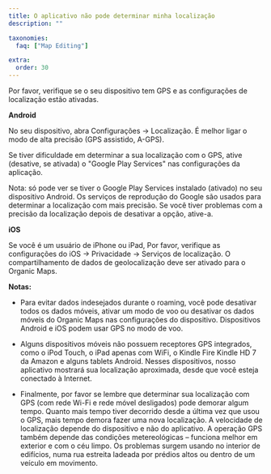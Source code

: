 ```yaml
---
title: O aplicativo não pode determinar minha localização
description: ""

taxonomies:
  faq: ["Map Editing"]

extra:
  order: 30
---
```


Por favor, verifique se o seu dispositivo tem GPS e as configurações de localização estão ativadas.

**Android**

No seu dispositivo, abra Configurações → Localização. É melhor ligar o modo de alta precisão (GPS assistido, A-GPS).

Se tiver dificuldade em determinar a sua localização com o GPS, ative (desative, se ativada) o "Google Play Services" nas configurações da aplicação.

Nota: só pode ver se tiver o Google Play Services instalado (ativado) no seu dispositivo Android. Os serviços de reprodução do Google são usados para determinar a localização com mais precisão. Se você tiver problemas com a precisão da localização depois de desativar a opção, ative-a.

**iOS**

Se você é um usuário de iPhone ou iPad, Por favor, verifique as configurações do iOS → Privacidade → Serviços de localização. O compartilhamento de dados de geolocalização deve ser ativado para o Organic Maps.

**Notas:**

* Para evitar dados indesejados durante o roaming, você pode desativar todos os dados móveis, ativar um modo de voo ou desativar os dados móveis do Organic Maps nas configurações do dispositivo. Dispositivos Android e iOS podem usar GPS no modo de voo.

* Alguns dispositivos móveis não possuem receptores GPS integrados, como o iPod Touch, o iPad apenas com WiFi, o Kindle Fire Kindle HD 7 da Amazon e alguns tablets Android. Nesses dispositivos, nosso aplicativo mostrará sua localização aproximada, desde que você esteja conectado à Internet.

* Finalmente, por favor se lembre que determinar sua localização com GPS (com rede Wi-Fi e rede móvel desligados) pode demorar algum tempo. Quanto mais tempo tiver decorrido desde a última vez que usou o GPS, mais tempo demora fazer uma nova localização. A velocidade de localização depende do dispositivo e não do aplicativo. A operação GPS também depende das condições metereológicas – funciona melhor em exterior e com o céu limpo. Os problemas surgem usando no interior de edifícios, numa rua estreita ladeada por prédios altos ou dentro de um veículo em movimento.

